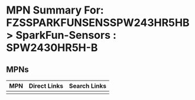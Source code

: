 



# MPN Summary For: FZSSPARKFUNSENSSPW243HR5HB > SparkFun-Sensors : SPW2430HR5H-B

## MPNs
  

|MPN|Direct Links|Search Links|
| :--- | :--- | :--- |
||||
